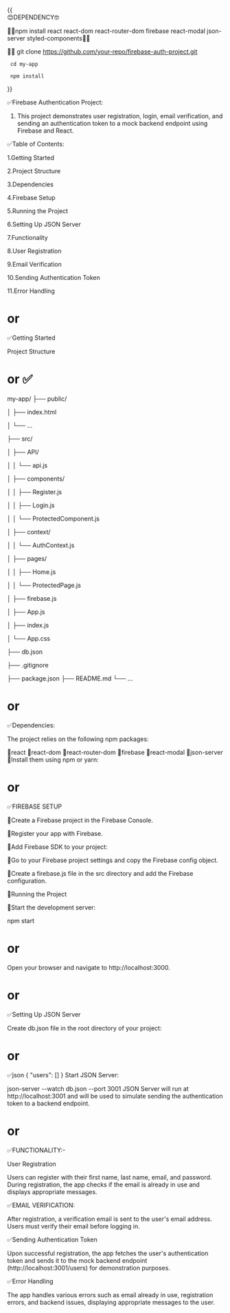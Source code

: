 {{      
                😊DEPENDENCY🤓  

🔴🔴npm install react react-dom react-router-dom firebase react-modal json-server styled-components🔴🔴

🔴🔴 git clone https://github.com/your-repo/firebase-auth-project.git

     cd my-app
     
     npm install

}}




 ✅Firebase Authentication Project:
 
 1. This project demonstrates user registration, login, email verification, and sending an authentication token to a mock backend endpoint using Firebase and React.

 ✅Table of Contents:


1.Getting Started

2.Project Structure

3.Dependencies

4.Firebase Setup

5.Running the Project

6.Setting Up JSON Server

7.Functionality

8.User Registration

9.Email Verification

10.Sending Authentication Token

11.Error Handling

# or

✅Getting Started

Project Structure

# or ✅

my-app/
├── public/

│   ├── index.html

│   └── ...

├── src/

│   ├── API/

│   │   └── api.js

│   ├── components/

│   │   ├── Register.js

│   │   ├── Login.js

│   │   └── ProtectedComponent.js

│   ├── context/

│   │   └── AuthContext.js

│   ├── pages/

│   │   ├── Home.js

│   │   └── ProtectedPage.js

│   ├── firebase.js

│   ├── App.js

│   ├── index.js

│   └── App.css

├── db.json

├── .gitignore

├── package.json
├── README.md
└── ...

# or
✅Dependencies:

The project relies on the following npm packages:

🔴react
🔴react-dom
🔴react-router-dom
🔴firebase
🔴react-modal
🔴json-server
🔴Install them using npm or yarn:
# or


✅FIREBASE SETUP

🔴Create a Firebase project in the Firebase Console.

🔴Register your app with Firebase.

🔴Add Firebase SDK to your project:

🔴Go to your Firebase project settings and copy the Firebase config object.

🔴Create a firebase.js file in the src directory and add the Firebase configuration.

🔴Running the Project

🔴Start the development server:


npm start

# or
Open your browser and navigate to http://localhost:3000.

# or

✅Setting Up JSON Server

Create db.json file in the root directory of your project:

# or

✅json
{
  "users": []
}
Start JSON Server:


json-server --watch db.json --port 3001
JSON Server will run at http://localhost:3001 and will be used to simulate sending the authentication token to a backend endpoint.

# or
✅FUNCTIONALITY:-

User Registration

Users can register with their first name, last name, email, and password. During registration, the app checks if the email is already in use and displays appropriate messages.

✅EMAIL VERIFICATION:

After registration, a verification email is sent to the user's email address. Users must verify their email before logging in.

✅Sending Authentication Token

Upon successful registration, the app fetches the user's authentication token and sends it to the mock backend endpoint (http://localhost:3001/users) for demonstration purposes.

✅Error Handling

The app handles various errors such as email already in use, registration errors, and backend issues, displaying appropriate messages to the user.
